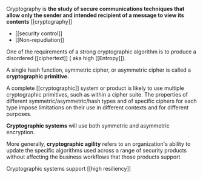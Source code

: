 Cryptography is **the study of secure communications techniques that allow only the sender and intended recipient of a message to view its contents**
[[cryptography]]
- [[security control]]
- [[Non-repudiation]]



One of the requirements of a strong cryptographic algorithm is to produce a disordered [[ciphertext]] ( aka high [[Entropy]]).

A single hash function, symmetric cipher, or asymmetric cipher is called a **cryptographic primitive.**

A complete [[cryptographic]] system or product is likely to use multiple cryptographic primitives, such as within a cipher suite. The properties of different symmetric/asymmetric/hash types and of specific ciphers for each type impose limitations on their use in different contexts and for different purposes.

**Cryptographic systems** will use both symmetric and asymmetric encryption. 

More generally, **cryptographic agility** refers to an organization's ability to update the specific algorithms used across a range of security products without affecting the business workflows that those products support

Cryptographic systems support [[high resiliency]]